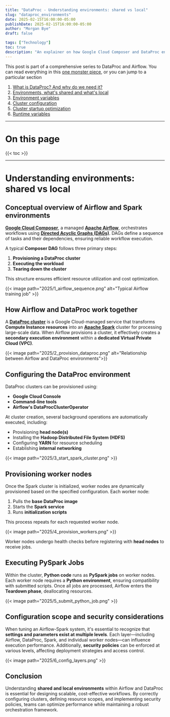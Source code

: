 ```yaml
---
title: "DataProc - Understanding environments: shared vs local"
slug: "dataproc_environments"
date: 2025-02-15T16:00:00-05:00
publishDate: 2025-02-15T16:00:00-05:00
author: "Morgan Bye"
draft: false

tags: ["Technology"]
toc: true
description: "An explainer on how Google Cloud Composer and DataProc environments interact with each and share resources."
---
```


This post is part of a comprehensive series to DataProc and Airflow. You can read everything in this [one monster piece](https://morganbye.com/posts/dataproc/), or you can jump to a particular section

1. [What is DataProc? And why do we need it?](https://morganbye.com/posts/dataproc_overview/)
2. [Environments, what's shared and what's local](https://morganbye.com/posts/dataproc_environments/)
3. [Environment variables](https://morganbye.com/posts/dataproc_variables/)
4. [Cluster configuration](https://morganbye.com/posts/dataproc_cluster_configuration/)
5. [Cluster startup optimization](https://morganbye.com/posts/dataproc_startup_optimization/)
6. [Runtime variables](https://morganbye.com/posts/dataproc_runtime_variables/)

---

# On this page

{{< toc >}}

---

# Understanding environments: shared vs local

## Conceptual overview of Airflow and Spark environments

[**Google Cloud Composer**](https://cloud.google.com/composer?hl=en), a managed [**Apache Airflow**](https://airflow.apache.org/), orchestrates workflows using [**Directed Acyclic Graphs (DAGs)**](https://www.geeksforgeeks.org/introduction-to-directed-acyclic-graph/). DAGs define a sequence of tasks and their dependencies, ensuring reliable workflow execution.

A typical **Composer DAG** follows three primary steps:

1. **Provisioning a DataProc cluster**
2. **Executing the workload**
3. **Tearing down the cluster**

This structure ensures efficient resource utilization and cost optimization.

{{< image path="2025/1_airflow_sequence.png" alt="Typical Airflow training job" >}}

## How Airflow and DataProc work together

A [**DataProc cluster**](https://cloud.google.com/dataproc?hl=en) is a Google Cloud-managed service that transforms **Compute Instance resources** into an [**Apache Spark**](https://spark.apache.org/) cluster for processing large-scale data. When Airflow provisions a cluster, it effectively creates a **secondary execution environment** within a **dedicated Virtual Private Cloud (VPC)**.

{{< image path="2025/2_provision_dataproc.png" alt="Relationship between Airflow and DataProc environments">}}

## Configuring the DataProc environment

DataProc clusters can be provisioned using:

- **Google Cloud Console**
- **Command-line tools**
- **Airflow's DataProcClusterOperator**

At cluster creation, several background operations are automatically executed, including:

- Provisioning **head node(s)**
- Installing the **Hadoop Distributed File System (HDFS)**
- Configuring **YARN** for resource scheduling
- Establishing **internal networking**

{{< image path="2025/3_start_spark_cluster.png" >}}

## Provisioning worker nodes

Once the Spark cluster is initialized, worker nodes are dynamically provisioned based on the specified configuration. Each worker node:

1. Pulls the **base DataProc image**
2. Starts the **Spark service**
3. Runs **initialization scripts**

This process repeats for each requested worker node.

{{< image path="2025/4_provision_workers.png" >}}

Worker nodes undergo health checks before registering with **head nodes** to receive jobs.

## Executing PySpark Jobs

Within the cluster, **Python code** runs as **PySpark jobs** on worker nodes. Each worker node requires a **Python environment**, ensuring compatibility with submitted scripts. Once all jobs are processed, Airflow enters the **Teardown phase**, deallocating resources.

{{< image path="2025/5_submit_python_job.png" >}}

## Configuration scope and security considerations

When tuning an Airflow-Spark system, it's essential to recognize that **settings and parameters exist at multiple levels**. Each layer—including Airflow, DataProc, Spark, and individual worker nodes—can influence execution performance. Additionally, **security policies** can be enforced at various levels, affecting deployment strategies and access control.

{{< image path="2025/6_config_layers.png" >}}

## Conclusion

Understanding **shared and local environments** within Airflow and DataProc is essential for designing scalable, cost-effective workflows. By correctly configuring clusters, defining resource scopes, and implementing security policies, teams can optimize performance while maintaining a robust orchestration framework.
